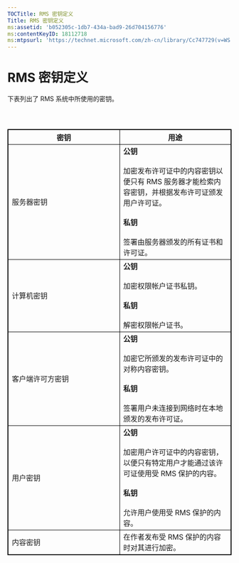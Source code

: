```yaml
---
TOCTitle: RMS 密钥定义
Title: RMS 密钥定义
ms:assetid: 'b052305c-1db7-434a-bad9-26d704156776'
ms:contentKeyID: 18112718
ms:mtpsurl: 'https://technet.microsoft.com/zh-cn/library/Cc747729(v=WS.10)'
---
```


RMS 密钥定义
============

下表列出了 RMS 系统中所使用的密钥。

###  

 
<p></p>

<table style="border:1px solid black;">
<colgroup>
<col width="50%" />
<col width="50%" />
</colgroup>
<thead>
<tr class="header">
<th style="border:1px solid black;" >密钥</th>
<th style="border:1px solid black;" >用途</th>
</tr>
</thead>
<tbody>
<tr class="odd">
<td style="border:1px solid black;">服务器密钥</td>
<td style="border:1px solid black;"><strong>公钥</strong><br/><br/>
加密发布许可证中的内容密钥以便只有 RMS 服务器才能检索内容密钥，并根据发布许可证颁发用户许可证。<br/><br/>
<strong>私钥</strong><br/><br/>
签署由服务器颁发的所有证书和许可证。</td>
</tr>
<tr class="even">
<td style="border:1px solid black;">计算机密钥</td>
<td style="border:1px solid black;"><strong>公钥</strong><br/><br/>
加密权限帐户证书私钥。<br/><br/>
<strong>私钥</strong><br/><br/>
解密权限帐户证书。</td>
</tr>
<tr class="odd">
<td style="border:1px solid black;">客户端许可方密钥</td>
<td style="border:1px solid black;"><strong>公钥</strong><br/><br/>
加密它所颁发的发布许可证中的对称内容密钥。<br/><br/>
<strong>私钥</strong><br/><br/>
签署用户未连接到网络时在本地颁发的发布许可证。</td>
</tr>
<tr class="even">
<td style="border:1px solid black;">用户密钥</td>
<td style="border:1px solid black;"><strong>公钥</strong><br/><br/>
加密用户许可证中的内容密钥，以便只有特定用户才能通过该许可证使用受 RMS 保护的内容。<br/><br/>
<strong>私钥</strong><br/><br/>
允许用户使用受 RMS 保护的内容。</td>
</tr>
<tr class="odd">
<td style="border:1px solid black;">内容密钥</td>
<td style="border:1px solid black;">在作者发布受 RMS 保护的内容时对其进行加密。</td>
</tr>
</tbody>
</table>

<p></p>

